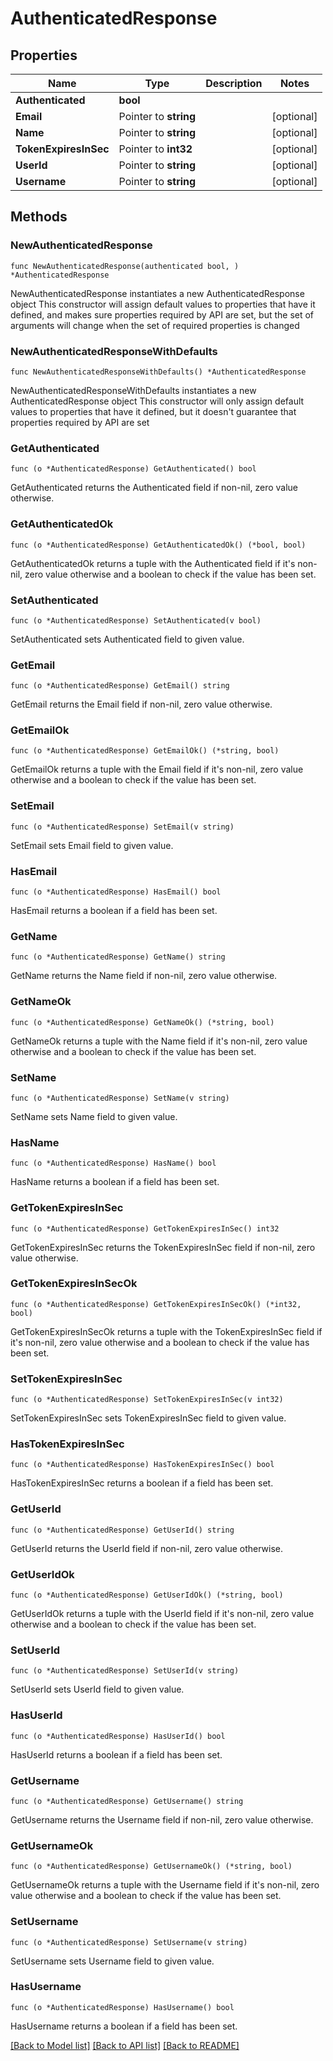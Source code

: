 # AuthenticatedResponse

## Properties

Name | Type | Description | Notes
------------ | ------------- | ------------- | -------------
**Authenticated** | **bool** |  | 
**Email** | Pointer to **string** |  | [optional] 
**Name** | Pointer to **string** |  | [optional] 
**TokenExpiresInSec** | Pointer to **int32** |  | [optional] 
**UserId** | Pointer to **string** |  | [optional] 
**Username** | Pointer to **string** |  | [optional] 

## Methods

### NewAuthenticatedResponse

`func NewAuthenticatedResponse(authenticated bool, ) *AuthenticatedResponse`

NewAuthenticatedResponse instantiates a new AuthenticatedResponse object
This constructor will assign default values to properties that have it defined,
and makes sure properties required by API are set, but the set of arguments
will change when the set of required properties is changed

### NewAuthenticatedResponseWithDefaults

`func NewAuthenticatedResponseWithDefaults() *AuthenticatedResponse`

NewAuthenticatedResponseWithDefaults instantiates a new AuthenticatedResponse object
This constructor will only assign default values to properties that have it defined,
but it doesn't guarantee that properties required by API are set

### GetAuthenticated

`func (o *AuthenticatedResponse) GetAuthenticated() bool`

GetAuthenticated returns the Authenticated field if non-nil, zero value otherwise.

### GetAuthenticatedOk

`func (o *AuthenticatedResponse) GetAuthenticatedOk() (*bool, bool)`

GetAuthenticatedOk returns a tuple with the Authenticated field if it's non-nil, zero value otherwise
and a boolean to check if the value has been set.

### SetAuthenticated

`func (o *AuthenticatedResponse) SetAuthenticated(v bool)`

SetAuthenticated sets Authenticated field to given value.


### GetEmail

`func (o *AuthenticatedResponse) GetEmail() string`

GetEmail returns the Email field if non-nil, zero value otherwise.

### GetEmailOk

`func (o *AuthenticatedResponse) GetEmailOk() (*string, bool)`

GetEmailOk returns a tuple with the Email field if it's non-nil, zero value otherwise
and a boolean to check if the value has been set.

### SetEmail

`func (o *AuthenticatedResponse) SetEmail(v string)`

SetEmail sets Email field to given value.

### HasEmail

`func (o *AuthenticatedResponse) HasEmail() bool`

HasEmail returns a boolean if a field has been set.

### GetName

`func (o *AuthenticatedResponse) GetName() string`

GetName returns the Name field if non-nil, zero value otherwise.

### GetNameOk

`func (o *AuthenticatedResponse) GetNameOk() (*string, bool)`

GetNameOk returns a tuple with the Name field if it's non-nil, zero value otherwise
and a boolean to check if the value has been set.

### SetName

`func (o *AuthenticatedResponse) SetName(v string)`

SetName sets Name field to given value.

### HasName

`func (o *AuthenticatedResponse) HasName() bool`

HasName returns a boolean if a field has been set.

### GetTokenExpiresInSec

`func (o *AuthenticatedResponse) GetTokenExpiresInSec() int32`

GetTokenExpiresInSec returns the TokenExpiresInSec field if non-nil, zero value otherwise.

### GetTokenExpiresInSecOk

`func (o *AuthenticatedResponse) GetTokenExpiresInSecOk() (*int32, bool)`

GetTokenExpiresInSecOk returns a tuple with the TokenExpiresInSec field if it's non-nil, zero value otherwise
and a boolean to check if the value has been set.

### SetTokenExpiresInSec

`func (o *AuthenticatedResponse) SetTokenExpiresInSec(v int32)`

SetTokenExpiresInSec sets TokenExpiresInSec field to given value.

### HasTokenExpiresInSec

`func (o *AuthenticatedResponse) HasTokenExpiresInSec() bool`

HasTokenExpiresInSec returns a boolean if a field has been set.

### GetUserId

`func (o *AuthenticatedResponse) GetUserId() string`

GetUserId returns the UserId field if non-nil, zero value otherwise.

### GetUserIdOk

`func (o *AuthenticatedResponse) GetUserIdOk() (*string, bool)`

GetUserIdOk returns a tuple with the UserId field if it's non-nil, zero value otherwise
and a boolean to check if the value has been set.

### SetUserId

`func (o *AuthenticatedResponse) SetUserId(v string)`

SetUserId sets UserId field to given value.

### HasUserId

`func (o *AuthenticatedResponse) HasUserId() bool`

HasUserId returns a boolean if a field has been set.

### GetUsername

`func (o *AuthenticatedResponse) GetUsername() string`

GetUsername returns the Username field if non-nil, zero value otherwise.

### GetUsernameOk

`func (o *AuthenticatedResponse) GetUsernameOk() (*string, bool)`

GetUsernameOk returns a tuple with the Username field if it's non-nil, zero value otherwise
and a boolean to check if the value has been set.

### SetUsername

`func (o *AuthenticatedResponse) SetUsername(v string)`

SetUsername sets Username field to given value.

### HasUsername

`func (o *AuthenticatedResponse) HasUsername() bool`

HasUsername returns a boolean if a field has been set.


[[Back to Model list]](../README.md#documentation-for-models) [[Back to API list]](../README.md#documentation-for-api-endpoints) [[Back to README]](../README.md)


